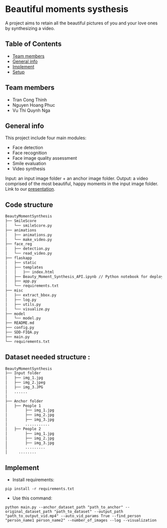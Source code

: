 # Beautiful moments systhesis
A project aims to retain all the beautiful pictures of you and your love ones by synthesizing a video.

## Table of Contents
* [Team members](#team-members)
* [General info](#general-info)
* [Implement](#implement)
* [Setup](#setup)

## Team members
- Tran Cong Thinh
- Nguyen Hoang Phuc
- Vu Thi Quynh Nga

## General info
This project include four main modules:
- Face detection
- Face recognition
- Face image quality assessment
- Smile evaluation
- Video synthesis

Input: an input image folder + an anchor image folder. 
Output: a video comprised of the most beautiful, happy moments in the input image folder.
Link to our [presentation](https://drive.google.com/file/d/1ARZQUff1AB6bCPEb5_SQjpTgRus900VR/view?usp=sharing).

## Code structure
```bash
BeautyMomentSynthesis
├── SmileScore
│   └── smileScore.py
├── animations
│   ├── animations.py
│   └── make_video.py
├── face_reg
│   ├── detection.py  
│   └── read_video.py
├── flaskapp
│   ├── static
│   ├── templates
│   │   ├── index.html
│   ├── Beauty_Moment_Synthesis_API.ipynb // Python notebook for deploying the API in Google Colaboratory
│   ├── app.py
│   └── requirements.txt
├── misc
│   ├── extract_bbox.py
│   ├── log.py
│   ├── utils.py
│   └── visualize.py
├── model
│   └── model.py
├── README.md
├── config.py
├── SDD-FIQA.py
├── main.py
└── requirements.txt
```

## Dataset needed structure :

```bash
BeautyMomentSynthesis
├── Input folder
│   ├── img_1.jpg
│   ├── img_2.jpeg
│   ├── img_3.JPG
│   ......
│
├── Anchor folder
│   ├── People 1
│        ├── img_1.jpg
│        ├── img_2.jpg
│        ├── img_3.jpg
│        ...........
│   ├── People 2
│        ├── img_1.jpg
│        ├── img_2.jpg
│        ├── img_3.jpg
│        .........
│     ........
```

## Implement

- Install requirements:
```
pip install -r requirements.txt
```

- Use this command:

```
python main.py --anchor_dataset_path "path_to_anchor" --original_dataset_path "path_to_dataset" --output_path "path_to_output_vid.mp4" --auto_vid_params True --find_person "person_name1 person_name2" --number_of_images --log --visualization 
```

